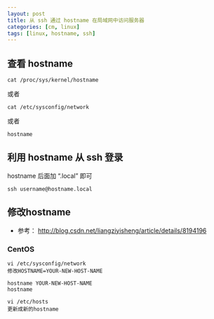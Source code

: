 ```yaml
---
layout: post
title: 从 ssh 通过 hostname 在局域网中访问服务器
categories: [cm, linux]
tags: [linux, hostname, ssh]
---
```


## 查看 hostname

```
cat /proc/sys/kernel/hostname
```

或者

```
cat /etc/sysconfig/network
```

或者

```
hostname
```

## 利用 hostname 从 ssh 登录

hostname 后面加 “.local” 即可

```
ssh username@hostname.local
```


## 修改hostname

* 参考： <http://blog.csdn.net/liangziyisheng/article/details/8194196>

### CentOS

```
vi /etc/sysconfig/network
修改HOSTNAME=YOUR-NEW-HOST-NAME

hostname YOUR-NEW-HOST-NAME
hostname

vi /etc/hosts
更新成新的hostname
```
